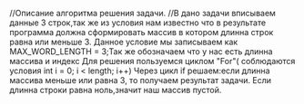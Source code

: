 //Описание алгоритма решения задачи.
//В дано задачи вписываем данные 3 строк,так же из условия нам известно что в результате программа должна сформировать массив в котором длинна строк равна или меньше 3. Данное условие мы записываем как MAX_WORD_LENGTH = 3;Так же обозначаем что у нас есть длинна массива и индекс
Для решения пользуемся циклом "For"( соблюдаются условия int i = 0; i < length; i++) 
Через цикл if решаем:если длинна массива меньше или равна 3, то получаем результат задачи.
Если длинна строки равна ноль,значит наш массив пустой.
